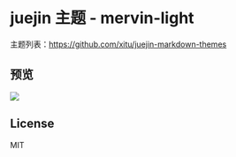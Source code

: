 # juejin 主题 - mervin-light

主题列表：https://github.com/xitu/juejin-markdown-themes

## 预览
![](https://picgo-1252021907.cos.ap-shanghai.myqcloud.com/img/20210902194634.png)

## License

MIT
